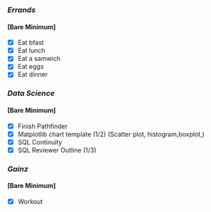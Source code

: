 ### *Errands*
#### [Bare Minimum]
* [x] Eat bfast
* [x] Eat lunch
* [x] Eat a samwich
* [x] Eat eggs
* [x] Eat dinner

### *Data Science*
#### [Bare Minimum]
* [x] Finish Pathfinder
* [x] Matplotlib chart template (1/2) (Scatter plot, histogram,boxplot,)
* [x] SQL Continuity 
* [x] SQL Reviewer Outline (1/3)
### *Gainz*
#### [Bare Minimum]
* [x] Workout



